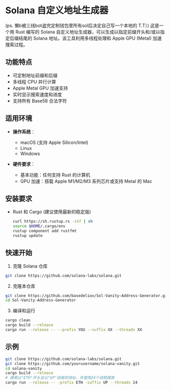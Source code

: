 # Solana 自定义地址生成器
(ps. 懒b被三线bot盗完定制钱包里所有sol后决定自己写一个本地的 T.T）)
这是一个用 Rust 编写的 Solana 自定义地址生成器，可以生成以指定前缀开头和/或以指定后缀结尾的 Solana 地址。该工具利用多线程处理和 Apple GPU (Metal) 加速搜索过程。

## 功能特点

- 可定制地址前缀和后缀
- 多线程 CPU 并行计算
- Apple Metal GPU 加速支持
- 实时显示搜索速度和进度
- 支持所有 Base58 合法字符

## 适用环境

- **操作系统**：
  - macOS (支持 Apple Silicon/Intel)
  - Linux
  - Windows

- **硬件要求**：
  - 基本功能：任何支持 Rust 的计算机
  - GPU 加速：搭载 Apple M1/M2/M3 系列芯片或支持 Metal 的 Mac

## 安装要求

- Rust 和 Cargo (建议使用最新的稳定版)
  ```bash
  curl https://sh.rustup.rs -sSf | sh
  source $HOME/.cargo/env
  rustup component add rustfmt
  rustup update
  ```

## 快速开始
1. 克隆 Solana 仓库
  ```bash
  git clone https://github.com/solana-labs/solana.git
  ```
2. 克隆本仓库
  ```bash
  git clone https://github.com/basedeliox/Sol-Vanity-Address-Generator.git
  cd Sol-Vanity-Address-Generator
  ```
3. 编译和运行
  ```bash
  cargo clean
  cargo build --release
  cargo run --release -- --prefix YOU --suffix XX --threads XX
  ```

## 示例
```bash
git clone https://github.com/solana-labs/solana.git
git clone https://github.com/yourusername/solana-vanity.git
cd solana-vanity
cargo build --release
# 搜索以"ETH"开头且以"UP"结尾的地址，并使用24个线程搜索
cargo run --release -- -prefix ETH -suffix UP --threads 24
```







